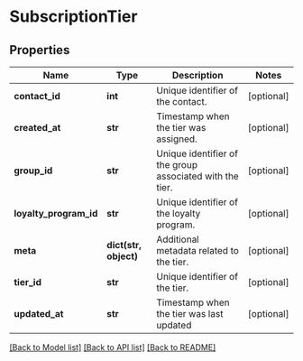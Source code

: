 # SubscriptionTier

## Properties
Name | Type | Description | Notes
------------ | ------------- | ------------- | -------------
**contact_id** | **int** | Unique identifier of the contact. | [optional] 
**created_at** | **str** | Timestamp when the tier was assigned. | [optional] 
**group_id** | **str** | Unique identifier of the group associated with the tier. | [optional] 
**loyalty_program_id** | **str** | Unique identifier of the loyalty program. | [optional] 
**meta** | **dict(str, object)** | Additional metadata related to the tier. | [optional] 
**tier_id** | **str** | Unique identifier of the tier. | [optional] 
**updated_at** | **str** | Timestamp when the tier was last updated | [optional] 

[[Back to Model list]](../README.md#documentation-for-models) [[Back to API list]](../README.md#documentation-for-api-endpoints) [[Back to README]](../README.md)


